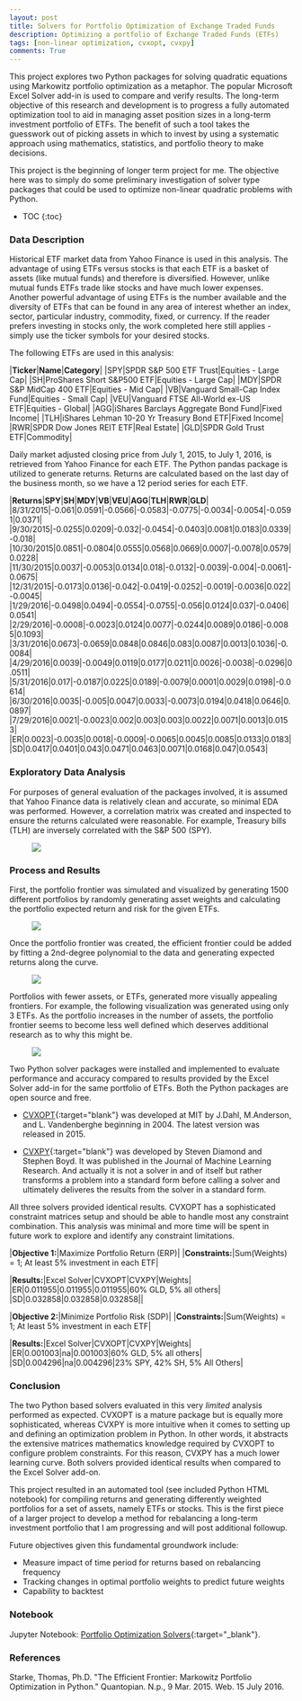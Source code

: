 ```yaml
---
layout: post
title: Solvers for Portfolio Optimization of Exchange Traded Funds
description: Optimizing a portfolio of Exchange Traded Funds (ETFs)
tags: [non-linear optimization, cvxopt, cvxpy]
comments: True
---
```

This project explores two Python packages for solving quadratic equations using Markowitz portfolio optimization as a metaphor. The popular Microsoft Excel Solver add-in is used to compare and verify results. The long-term objective of this research and development is to progress a fully automated optimization tool to aid in managing asset position sizes in a long-term investment portfolio of ETFs. The benefit of such a tool takes the guesswork out of picking assets in which to invest by using a systematic approach using mathematics, statistics, and portfolio theory to make decisions.

This project is the beginning of longer term project for me. The objective here was to simply do some preliminary investigation of solver type packages that could be used to optimize non-linear quadratic problems with Python.

* TOC
{:toc}

### Data Description

Historical ETF market data from Yahoo Finance is used in this analysis. The advantage of using ETFs versus stocks is that each ETF is a basket of assets (like mutual funds) and therefore is diversified. However, unlike mutual funds ETFs trade like stocks and have much lower expenses. Another powerful advantage of using ETFs is the number available and the diversity of ETFs that can be found in any area of interest whether an index, sector, particular industry, commodity, fixed, or currency. If the reader prefers investing in stocks only, the work completed here still applies - simply use the ticker symbols for your desired stocks.

The following ETFs are used in this analysis:

|**Ticker**|**Name**|**Category**|
|SPY|SPDR S&P 500 ETF Trust|Equities - Large Cap|
|SH|ProShares Short S&P500 ETF|Equities - Large Cap|
|MDY|SPDR S&P MidCap 400 ETF|Equities - Mid Cap|
|VB|Vanguard Small-Cap Index Fund|Equities - Small Cap|
|VEU|Vanguard FTSE All-World ex-US ETF|Equities - Global|
|AGG|iShares Barclays Aggregate Bond Fund|Fixed Income|
|TLH|iShares Lehman 10-20 Yr Treasury Bond ETF|Fixed Income|
|RWR|SPDR Dow Jones REIT ETF|Real Estate|
|GLD|SPDR Gold Trust ETF|Commodity|

Daily market adjusted closing price from July 1, 2015, to July 1, 2016, is retrieved from Yahoo Finance for each ETF. The Python pandas package is utilized to generate returns. Returns are calculated based on the last day of the business month, so we have a 12 period series for each ETF.


|**Returns**|**SPY**|**SH**|**MDY**|**VB**|**VEU**|**AGG**|**TLH**|**RWR**|**GLD**|
|8/31/2015|-0.061|0.0591|-0.0566|-0.0583|-0.0775|-0.0034|-0.0054|-0.0591|0.0371|
|9/30/2015|-0.0255|0.0209|-0.032|-0.0454|-0.0403|0.0081|0.0183|0.0339|-0.018|
|10/30/2015|0.0851|-0.0804|0.0555|0.0568|0.0669|0.0007|-0.0078|0.0579|0.0228|
|11/30/2015|0.0037|-0.0053|0.0134|0.018|-0.0132|-0.0039|-0.004|-0.0061|-0.0675|
|12/31/2015|-0.0173|0.0136|-0.042|-0.0419|-0.0252|-0.0019|-0.0036|0.022|-0.0045|
|1/29/2016|-0.0498|0.0494|-0.0554|-0.0755|-0.056|0.0124|0.037|-0.0406|0.0541|
|2/29/2016|-0.0008|-0.0023|0.0124|0.0077|-0.0244|0.0089|0.0186|-0.0085|0.1093|
|3/31/2016|0.0673|-0.0659|0.0848|0.0846|0.083|0.0087|0.0013|0.1036|-0.0084|
|4/29/2016|0.0039|-0.0049|0.0119|0.0177|0.0211|0.0026|-0.0038|-0.0296|0.0511|
|5/31/2016|0.017|-0.0187|0.0225|0.0189|-0.0079|0.0001|0.0029|0.0198|-0.0614|
|6/30/2016|0.0035|-0.005|0.0047|0.0033|-0.0073|0.0194|0.0418|0.0646|0.0897|
|7/29/2016|0.0021|-0.0023|0.002|0.003|0.003|0.0022|0.0071|0.0013|0.0153|
|ER|0.0023|-0.0035|0.0018|-0.0009|-0.0065|0.0045|0.0085|0.0133|0.0183|
|SD|0.0417|0.0401|0.043|0.0471|0.0463|0.0071|0.0168|0.047|0.0543|


### Exploratory Data Analysis

For purposes of general evaluation of the packages involved, it is assumed that Yahoo Finance data is relatively clean and accurate, so minimal EDA was performed. However, a correlation matrix was created and inspected to ensure the returns calculated were reasonable. For example, Treasury bills (TLH) are inversely correlated with the S&P 500 (SPY).

<figure><a><img src="/images/20160720_corr.png"></a>
<figcaption></figcaption>
</figure>



### Process and Results
First, the portfolio frontier was simulated and visualized by generating 1500 different portfolios by randomly generating asset weights and calculating the portfolio expected return and risk for the given ETFs.

<figure><a><img src="/images/20160720_cvxopt_ef1.png"></a>
<figcaption></figcaption>
</figure>

Once the portfolio frontier was created, the efficient frontier could be added by fitting a 2nd-degree polynomial to the data and generating expected returns along the curve.

<figure><a><img src="/images/20160720_cvxopt_ef2.png"></a>
<figcaption></figcaption>
</figure>

Portfolios with fewer assets, or ETFs, generated more visually appealing frontiers. For example, the following visualization was generated using only 3 ETFs.  As the portfolio increases in the number of assets, the portfolio frontier seems to become less well defined which deserves additional research as to why this might be.

<figure><a><img src="/images/20160720_2cvxopt_ef2.png"></a>
<figcaption></figcaption>
</figure>

Two Python solver packages were installed and implemented to evaluate performance and accuracy compared to results provided by the Excel Solver add-in for the same portfolio of ETFs. Both the Python packages are open source and free.

* [CVXOPT](http://cvxopt.org){:target="blank"} was developed at MIT by J.Dahl, M.Anderson, and L. Vandenberghe beginning in 2004. The latest version was released in 2015.

* [CVXPY](http://www.cvxpy.org/){:target="blank"} was developed by Steven Diamond and Stephen Boyd. It was published in the Journal of Machine Learning Research. And actually it is not a solver in and of itself but rather transforms a problem into a standard form before calling a solver and ultimately deliveres the results from the solver in a standard form.

All three solvers provided identical results. CVXOPT has a sophisticated constraint matrices setup and should be able to handle most any constraint combination. This analysis was minimal and more time will be spent in future work to explore and identify any constraint limitations.

|**Objective 1:**|Maximize Portfolio Return (ERP)|
|**Constraints:**|Sum(Weights) = 1; At least 5% investment in each ETF|

|**Results:**|Excel Solver|CVXOPT|CVXPY|Weights|
|ER|0.011955|0.011955|0.011955|60% GLD, 5% all others|
|SD|0.032858|0.032858|0.032858||


|**Objective 2:**|Minimize Portfolio Risk (SDP)|
|**Constraints:**|Sum(Weights) = 1; At least 5% investment in each ETF|

|**Results:**|Excel Solver|CVXOPT|CVXPY|Weights|
|ER|0.001003|na|0.001003|60% GLD, 5% all others|
|SD|0.004296|na|0.004296|23% SPY, 42% SH, 5% All Others|


### Conclusion

The two Python based solvers evaluated in this very *limited* analysis performed as expected. CVXOPT is a mature package but is equally more sophisticated, whereas CVXPY is more intuitive when it comes to setting up and defining an optimization problem in Python. In other words, it abstracts the extensive matrices mathematics knowledge required by CVXOPT to configure problem constraints. For this reason, CVXPY has a much lower learning curve. Both solvers provided identical results when compared to the Excel Solver add-on.

This project resulted in an automated tool (see included Python HTML notebook) for compiling returns and generating differently weighted portfolios for a set of assets, namely ETFs or stocks. This is the first piece of a larger project to develop a method for rebalancing a long-term investment portfolio that I am progressing and will post additional followup.

Future objectives given this fundamental groundwork include:

* Measure impact of time period for returns based on rebalancing frequency
* Tracking changes in optimal portfolio weights to predict future weights
* Capability to backtest

### Notebook

Jupyter Notebook: [Portfolio Optimization Solvers](/notebooks/20160720-portfolio-optimization-solvers.html){:target="_blank"}.

### References

Starke, Thomas, Ph.D. "The Efficient Frontier: Markowitz Portfolio Optimization in Python." Quantopian. N.p., 9 Mar. 2015. Web. 15 July 2016.


